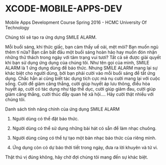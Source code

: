 # XCODE-MOBILE-APPS-DEV
Mobile Apps Development Course Spring 2016 - HCMC University Of Technology

Chúng tôi sẽ tạo ra ứng dựng SMILE ALARM.

Mỗi buổi sáng, khi thức giấc, bạn cảm thấy uể oải, mệt mỏi? Bạn muốn ngủ thêm tí nữa? Bạn cần bắt đầu một buổi sáng hoàn hảo hay muốn đón nhận những thử thách trong ngày với tâm trạng vui tươi? Tất cả sẽ được giải quyết khi bạn sử dụng ứng dụng của chúng tôi. 
Như tên gọi của mình, SMILE ALARM là 1 ứng dụng dùng để báo thức. Nhưng SMILE ALARM mang lại sự khác biệt cho người dùng, bởi bạn phải cười vào mỗi buổi sáng để tắt ứng dụng. Chắc hẳn ai cũng biết tác dụng tích cực mà nụ cười mang lại với cuộc sống. Cười để giảm căng thẳng, cười giúp huyết áp lưu thông, điều hòa huyết áp, cười có tác dụng như tập thể dục, cười giúp giảm đau, cười giúp giảm căng thẳng, cười thúc đẩy quan hệ xã hội.... Hãy cười thật nhiều với chúng tôi.

Danh sách tính năng chính của ứng dụng SMILE ALARM

1. Người dùng có thể đặt báo thức.

2. Người dùng có thể sử dụng những bài hát có sẵn để làm nhạc chuông.

3. Người dùng cũng có thể tự tạo một bản nhạc báo thức của riêng mình.

4. Ứng dụng còn có dự báo thời tiết trong ngày, đưa ra lời khuyên và tử vi.

Thật thú vị đúng không, hãy chờ đợi chúng tôi mang đến sự khác biệt.
